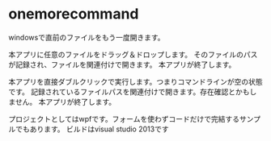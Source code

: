 # onemorecommand
windowsで直前のファイルをもう一度開きます。

本アプリに任意のファイルをドラッグ＆ドロップします。
そのファイルのパスが記録され、ファイルを関連付けで開きます。
本アプリが終了します。

本アプリを直接ダブルクリックで実行します。つまりコマンドラインが空の状態です。
記録されているファイルパスを関連付けで開きます。存在確認とかもしません。
本アプリが終了します。


プロジェクトとしてはwpfです。フォームを使わずコードだけで完結するサンプルでもあります。
ビルドはvisual studio 2013です
